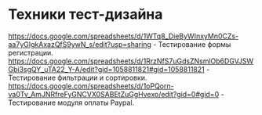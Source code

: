 # Техники тест-дизайна
https://docs.google.com/spreadsheets/d/1WTq8_DieByWInxyMn0CZs-aa7yGIgkAxazQfS9ywN_s/edit?usp=sharing - Тестирование формы регистрации.
https://docs.google.com/spreadsheets/d/1RrzNfS7uGdsZNsmlOb6DGVJSWGbi3sgQY_uTA22_Y-A/edit?gid=1058811821#gid=1058811821 - Тестирование фильтрации и сортировки.
https://docs.google.com/spreadsheets/d/1oPQorn-va0Tv_AmJNRfreFyGNCVX0SABEtZuGgHvexo/edit?gid=0#gid=0 - Тестирование модуля оплаты Paypal.
